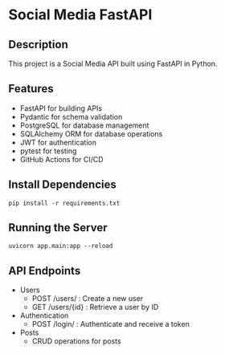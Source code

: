 # Social Media FastAPI

## Description

This project is a Social Media API built using FastAPI in Python. 

## Features

- FastAPI for building APIs
- Pydantic for schema validation
- PostgreSQL for database management
- SQLAlchemy ORM for database operations
- JWT for authentication
- pytest for testing
- GitHub Actions for CI/CD

## Install Dependencies
`pip install -r requirements.txt`

## Running the Server
`uvicorn app.main:app --reload`

## API Endpoints
- Users
  - POST /users/ : Create a new user
  - GET /users/{id} : Retrieve a user by ID
- Authentication
  - POST /login/ : Authenticate and receive a token
- Posts
  - CRUD operations for posts
